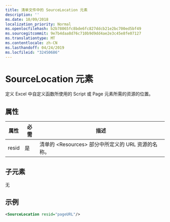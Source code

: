 ```yaml
---
title: 清单文件中的 SourceLocation 元素
description: ''
ms.date: 10/09/2018
localization_priority: Normal
ms.openlocfilehash: b2b78065fc8bde6fc827ddcb21e2bc700ed5bf49
ms.sourcegitcommit: 9e7b4daa8d76c710b9d9dd4ae2e3c45e8fe07127
ms.translationtype: MT
ms.contentlocale: zh-CN
ms.lasthandoff: 04/24/2019
ms.locfileid: "32450686"
---
```

# <a name="sourcelocation-element"></a>SourceLocation 元素

定义 Excel 中自定义函数所使用的 Script 或 Page 元素所需的资源的位置。

## <a name="attributes"></a>属性

| **属性** | **必需** | **描述**                                                                      |
|---------------|--------------|--------------------------------------------------------------------------------------|
| resid         | 是          | 清单的 &lt;Resources&gt; 部分中所定义的 URL 资源的名称。 |

## <a name="child-elements"></a>子元素

无

## <a name="example"></a>示例

```xml
<SourceLocation resid="pageURL"/>
```
